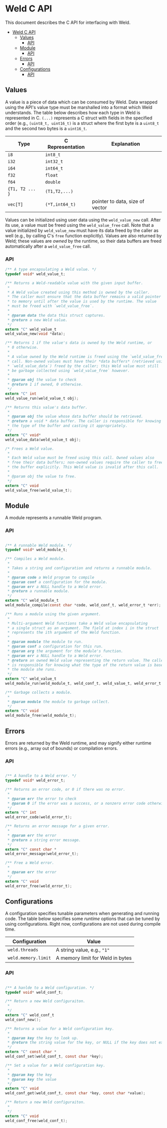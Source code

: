 # Weld C API

This document describes the C API for interfacing with Weld.

- [Weld C API](#weld-c-api)
  * [Values](#values)
    + [API](#api)
  * [Module](#module)
    + [API](#api-1)
  * [Errors](#errors)
    + [API](#api-2)
  * [Configurations](#configurations)
    + [API](#api-3)

## Values

A value is a piece of data which can be consumed by Weld. Data wrapped using the API's value type must be marshalled
into a format which Weld understands. The table below describes how each type in Weld is represented in C. `(...)` represents a C struct with fields in the specified order (e.g., `(uint8_t, uint16_t)` is a struct where the first byte is a `uint8_t` and the second two bytes is a `uint16_t`.


  Type | C Representation | Explanation
  ------------- | ------------- | -------------
  `i8` | `int8_t` |
  `i32` | `int32_t` |
  `i64` | `int64_t` |
  `f32` | `float` |
  `f64` | `double` |
  `{T1, T2 ... }` | `(T1,T2,...)`|
  `vec[T]` | `(*T,int64_t)` | pointer to data, size of vector

Values can be initialized using user data using the `weld_value_new` call. After its use, a value must be freed using the `weld_value_free` call. Note that
a value initialized by `weld_value_new` must have its data freed by the caller as well (e.g., by calling C's `free` function explicitly).
Values are also returned by Weld; these values are _owned_ by the runtime, so their data buffers are freed automatically after a `weld_value_free` call.

### API

```C
/** A type encapsulating a Weld value. */
typedef void* weld_value_t;

/** Returns a Weld-readable value with the given input buffer.
 *
 * A Weld value created using this method is owned by the caller.
 * The caller must ensure that the data buffer remains a valid pointer
 * to memory until after the value is used by the runtime. The value
 * must be freed with `weld_value_free`.
 *
 * @param data the data this struct captures.
 * @return a new Weld value.
 */
extern "C" weld_value_t 
weld_value_new(void *data);

/** Returns 1 if the value's data is owned by the Weld runtime, or
 * 0 otherwise.
 *
 * A value owned by the Weld runtime is freed using the `weld_value_free`
 * call. Non-owned values must have their *data buffers* (retrieved using
 * `weld_value_data`) freed by the caller; this Weld value must still
 * be garbage collected using `weld_value_free` however.
 *
 * @param obj the value to check
 * @return 1 if owned, 0 otherwise.
 */
extern "C" int 
weld_value_run(weld_value_t obj);

/** Returns this value's data buffer.
 *
 * @param obj the value whose data buffer should be retrieved.
 * @return a void * data buffer. The caller is responsible for knowing
 * the type of the buffer and casting it appropriately.
 */
extern "C" void* 
weld_value_data(weld_value_t obj);

/* Frees a Weld value.
 *
 * Each Weld value must be freed using this call. Owned values also
 * free their data buffers; non-owned values require the caller to free
 * the buffer explicitly. This Weld value is invalid after this call.
 *
 * @param obj the value to free.
 */
extern "C" void 
weld_value_free(weld_value_t);

```


## Module

A module represents a runnable Weld program.

### API

```C

/** A runnable Weld module. */
typedef void* weld_module_t;

/** Compiles a Weld module.
 *
 * Takes a string and configuration and returns a runnable module.
 *
 * @param code a Weld program to compile
 * @param conf a configuration for the module.
 * @param err a NULL handle to a Weld error.
 * @return a runnable module.
 */
extern "C" weld_module_t 
weld_module_compile(const char *code, weld_conf_t, weld_error_t *err);

/** Runs a module using the given argument.
 *
 * Multi-argument Weld functions take a Weld value encapsulating
 * a single struct as an argument. The field at index i in the struct
 * represents the ith argument of the Weld function.
 *
 * @param module the module to run.
 * @param conf a configuration for this run.
 * @param arg the argument for the module's function.
 * @param err a NULL handle to a Weld error.
 * @return an owned Weld value representing the return value. The caller
 * is responsible for knowing what the type of the return value is based on
 * the module she runs.
 */
extern "C" weld_value_t 
weld_module_run(weld_module_t, weld_conf_t, weld_value_t, weld_error_t *err);

/** Garbage collects a module.
 *
 * @param module the module to garbage collect.
 */
extern "C" void 
weld_module_free(weld_module_t);

```

## Errors

Errors are returned by the Weld runtime, and may signify either runtime errors (e.g., array out of bounds)
or compilation errors.

### API

```C

/** A handle to a Weld error. */
typedef void* weld_error_t;

/** Returns an error code, or 0 if there was no error.
 *
 * @param err the error to check
 * @param 0 if the error was a success, or a nonzero error code otherwise.
 */
extern "C" int
weld_error_code(weld_error_t);

/** Returns an error message for a given error.
 *
 * @param err the error
 * @return a string error message.
 */
extern "C" const char *
weld_error_message(weld_error_t);

/** Free a Weld error.
 *
 * @param err the error
 */
extern "C" void 
weld_error_free(weld_error_t);

```

## Configurations

A configuration specifies tunable parameters when generating and running code. The table below
specifies some _runtime_ options that can be tuned by using configurations. Right now,
configurations are not used during compile time.

  Configuration | Value
  ------------- | -------------
  `weld.threads` | A string value, e.g., `"1"`
  `weld.memory.limit` | A memory limit for Weld in bytes


### API

```C

/** A hanlde to a Weld configuration. */
typedef void* weld_conf_t;

/** Return a new Weld configuraiton.
 *
 */
extern "C" weld_conf_t
weld_conf_new();

/** Returns a value for a Weld configuration key.
 *
 * @param key the key to look up.
 * @return the string value for the key, or NULL if the key does not exist.
 */
extern "C" const char *
weld_conf_set(weld_conf_t, const char *key);

/** Set a value for a Weld configuration key.
 *
 * @param key the key
 * @param key the value
 */
extern "C" void
weld_conf_get(weld_conf_t, const char *key, const char *value);

/** Return a new Weld configuraiton.
 *
 */
extern "C" void
weld_conf_free(weld_conf_t);

```

